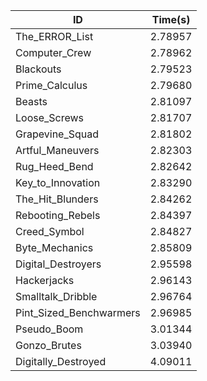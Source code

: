 |ID|Time(s)|
|-|-|
|The_ERROR_List|2.78957|
|Computer_Crew|2.78962|
|Blackouts|2.79523|
|Prime_Calculus|2.79680|
|Beasts|2.81097|
|Loose_Screws|2.81707|
|Grapevine_Squad|2.81802|
|Artful_Maneuvers|2.82303|
|Rug_Heed_Bend|2.82642|
|Key_to_Innovation|2.83290|
|The_Hit_Blunders|2.84262|
|Rebooting_Rebels|2.84397|
|Creed_Symbol|2.84827|
|Byte_Mechanics|2.85809|
|Digital_Destroyers|2.95598|
|Hackerjacks|2.96143|
|Smalltalk_Dribble|2.96764|
|Pint_Sized_Benchwarmers|2.96985|
|Pseudo_Boom|3.01344|
|Gonzo_Brutes|3.03940|
|Digitally_Destroyed|4.09011|
